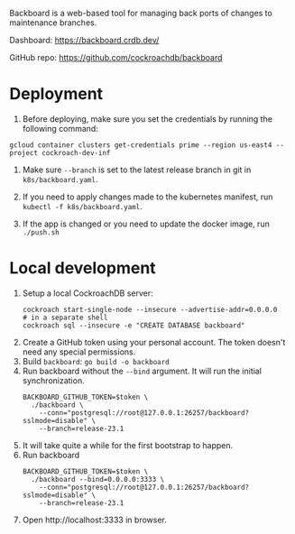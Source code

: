 Backboard is a web-based tool for managing back ports of changes to maintenance
branches.

Dashboard: https://backboard.crdb.dev/

GitHub repo: https://github.com/cockroachdb/backboard

# Deployment

1. Before deploying, make sure you set the credentials by running the following command:

```
gcloud container clusters get-credentials prime --region us-east4 --project cockroach-dev-inf
```

1. Make sure `--branch` is set to the latest release branch in git in `k8s/backboard.yaml`.

1. If you need to apply changes made to the kubernetes manifest, run `kubectl -f k8s/backboard.yaml`.

1. If the app is changed or you need to update the docker image, run `./push.sh`

# Local development

1. Setup a local CockroachDB server:
    ```shell
    cockroach start-single-node --insecure --advertise-addr=0.0.0.0
    # in a separate shell
    cockroach sql --insecure -e "CREATE DATABASE backboard"
    ```
1. Create a GitHub token using your personal account. The token doesn't need any special permissions.
1.  Build `backboard`: `go build -o backboard`
1. Run backboard without the `--bind` argument. It will run the initial synchronization.
    ```shell
    BACKBOARD_GITHUB_TOKEN=$token \
      ./backboard \
        --conn="postgresql://root@127.0.0.1:26257/backboard?sslmode=disable" \
        --branch=release-23.1
    ```
1. It will take quite a while for the first bootstrap to happen.
1. Run backboard
    ```shell
    BACKBOARD_GITHUB_TOKEN=$token \
      ./backboard --bind=0.0.0.0:3333 \
        --conn="postgresql://root@127.0.0.1:26257/backboard?sslmode=disable" \
        --branch=release-23.1
    ```
1. Open http://localhost:3333 in browser.